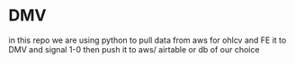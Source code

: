 # DMV
in this repo we are using python to pull data from aws for ohlcv and FE it to DMV and signal 1-0 then push it to aws/ airtable or db of our choice
